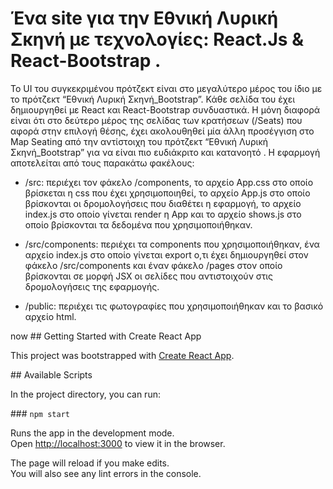 # Ένα site για την Εθνική Λυρική Σκηνή με τεχνολογίες: React.Js  & React-Bootstrap .
Το UI του συγκεκριμένου πρότζεκτ είναι στο μεγαλύτερο μέρος του ίδιο με το πρότζεκτ “Εθνική Λυρική Σκηνή_Bootstrap”. Κάθε σελίδα του έχει δημιουργηθεί με React και React-Bootstrap συνδυαστικά.
Η μόνη διαφορά είναι ότι στο δεύτερο μέρος της σελίδας των κρατήσεων (/Seats) που αφορά στην επιλογή θέσης, έχει ακολουθηθεί μία άλλη προσέγγιση στο Map Seating από την αντίστοιχη του πρότζεκτ “Εθνική Λυρική Σκηνή_Bootstrap” για να είναι πιο ευδιάκριτο και κατανοητό . 
Η εφαρμογή αποτελείται από τους παρακάτω φακέλους:

* /src: περιέχει τον φάκελο /components, το αρχείο App.css στο οποίο βρίσκεται η css που έχει χρησιμοποιηθεί, το αρχείο App.js στο οποίο βρίσκονται οι δρομολογήσεις που διαθέτει η εφαρμογή,  το αρχείο index.js στο οποίο γίνεται render η App και το αρχείο shows.js στο οποίο βρίσκονται τα δεδομένα που χρησιμοποιήθηκαν.

* /src/components: περιέχει τα components που χρησιμοποιήθηκαν, ένα αρχείο index.js στο οποίο γίνεται export ο,τι έχει δημιουργηθεί στον φάκελο /src/components και έναν φάκελο /pages στον οποίο βρίσκονται σε μορφή JSX οι σελίδες που αντιστοιχούν στις δρομολογήσεις της εφαρμογής.

* /public: περιέχει τις φωτογραφίες που χρησιμοποιήθηκαν και το βασικό αρχείο html.

now 
## Getting Started with Create React App 

This project was bootstrapped with [Create React App](https://github.com/facebook/create-react-app).

## Available Scripts 

In the project directory, you can run:

### `npm start`

Runs the app in the development mode.\
Open [http://localhost:3000](http://localhost:3000) to view it in the browser.

The page will reload if you make edits.\
You will also see any lint errors in the console.

 
